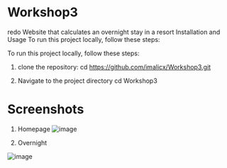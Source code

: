 # Workshop3
redo
Website that calculates an overnight stay in a resort
Installation and Usage To run this project locally, follow these steps:

To run this project locally, follow these steps:

1. clone the repository:
cd https://github.com/imalicx/Workshop3.git

2. Navigate to the project directory
cd Workshop3
# Screenshots
1. Homepage
![image](https://github.com/imalicx/Workshop3/assets/130395112/3d46d8da-57f8-4fe3-afdf-238fa130c326)


2. Overnight

![image](https://github.com/imalicx/Workshop3/assets/130395112/2b078919-7565-4f8c-98c0-497b78c79354)

